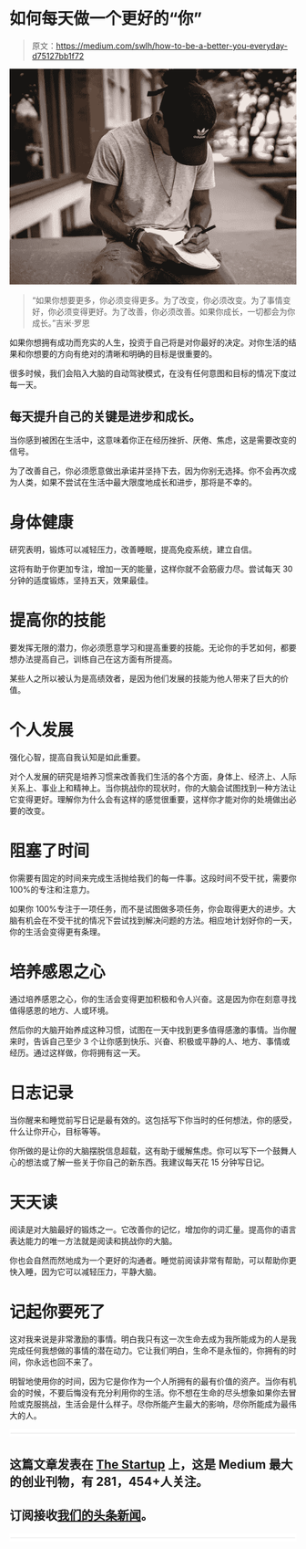 # 如何每天做一个更好的“你”

> 原文：<https://medium.com/swlh/how-to-be-a-better-you-everyday-d75127bb1f72>

![](img/b62b42e4234614c6fd46f2899df01674.png)

> “如果你想要更多，你必须变得更多。为了改变，你必须改变。为了事情变好，你必须变得更好。为了改善，你必须改善。如果你成长，一切都会为你成长。”吉米·罗恩

如果你想拥有成功而充实的人生，投资于自己将是对你最好的决定。对你生活的结果和你想要的方向有绝对的清晰和明确的目标是很重要的。

很多时候，我们会陷入大脑的自动驾驶模式，在没有任何意图和目标的情况下度过每一天。

## 每天提升自己的关键是进步和成长。

当你感到被困在生活中，这意味着你正在经历挫折、厌倦、焦虑，这是需要改变的信号。

为了改善自己，你必须愿意做出承诺并坚持下去，因为你别无选择。你不会再次成为人类，如果不尝试在生活中最大限度地成长和进步，那将是不幸的。

# **身体健康**

研究表明，锻炼可以减轻压力，改善睡眠，提高免疫系统，建立自信。

这将有助于你更加专注，增加一天的能量，这样你就不会筋疲力尽。尝试每天 30 分钟的适度锻炼，坚持五天，效果最佳。

# **提高你的技能**

要发挥无限的潜力，你必须愿意学习和提高重要的技能。无论你的手艺如何，都要想办法提高自己，训练自己在这方面有所提高。

某些人之所以被认为是高绩效者，是因为他们发展的技能为他人带来了巨大的价值。

# **个人发展**

强化心智，提高自我认知是如此重要。

对个人发展的研究是培养习惯来改善我们生活的各个方面，身体上、经济上、人际关系上、事业上和精神上。当你挑战你的现状时，你的大脑会试图找到一种方法让它变得更好。理解你为什么会有这样的感觉很重要，这样你才能对你的处境做出必要的改变。

# 阻塞了时间

你需要有固定的时间来完成生活抛给我们的每一件事。这段时间不受干扰，需要你 100%的专注和注意力。

如果你 100%专注于一项任务，而不是试图做多项任务，你会取得更大的进步。大脑有机会在不受干扰的情况下尝试找到解决问题的方法。相应地计划好你的一天，你的生活会变得更有条理。

# **培养感恩之心**

通过培养感恩之心，你的生活会变得更加积极和令人兴奋。这是因为你在刻意寻找值得感恩的地方、人或环境。

然后你的大脑开始养成这种习惯，试图在一天中找到更多值得感激的事情。当你醒来时，告诉自己至少 3 个让你感到快乐、兴奋、积极或平静的人、地方、事情或经历。通过这样做，你将拥有这一天。

# **日志记录**

当你醒来和睡觉前写日记是最有效的。这包括写下你当时的任何想法，你的感受，什么让你开心，目标等等。

你所做的是让你的大脑摆脱信息超载，这有助于缓解焦虑。你可以写下一个鼓舞人心的想法或了解一些关于你自己的新东西。我建议每天花 15 分钟写日记。

# **天天读**

阅读是对大脑最好的锻炼之一。它改善你的记忆，增加你的词汇量。提高你的语言表达能力的唯一方法就是阅读和挑战你的大脑。

你也会自然而然地成为一个更好的沟通者。睡觉前阅读非常有帮助，可以帮助你更快入睡，因为它可以减轻压力，平静大脑。

# **记起你要死了**

这对我来说是非常激励的事情。明白我只有这一次生命去成为我所能成为的人是我完成任何我想做的事情的潜在动力。它让我们明白，生命不是永恒的，你拥有的时间，你永远也回不来了。

明智地使用你的时间，因为它是你作为一个人所拥有的最有价值的资产。当你有机会的时候，不要后悔没有充分利用你的生活。你不想在生命的尽头想象如果你去冒险或克服挑战，生活会是什么样子。尽你所能产生最大的影响，尽你所能成为最伟大的人。

![](img/731acf26f5d44fdc58d99a6388fe935d.png)

## 这篇文章发表在 [The Startup](https://medium.com/swlh) 上，这是 Medium 最大的创业刊物，有 281，454+人关注。

## 订阅接收[我们的头条新闻](http://growthsupply.com/the-startup-newsletter/)。

![](img/731acf26f5d44fdc58d99a6388fe935d.png)